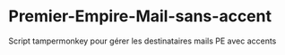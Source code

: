 Premier-Empire-Mail-sans-accent
===============================

Script tampermonkey pour gérer les destinataires mails PE avec accents 

